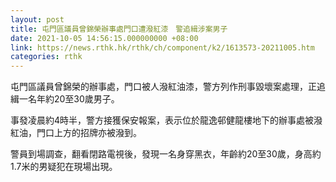 ```yaml
---
layout: post
title: 屯門區議員曾錦榮辦事處門口遭潑紅漆　警追緝涉案男子
date: 2021-10-05 14:56:15.000000000 +08:00
link: https://news.rthk.hk/rthk/ch/component/k2/1613573-20211005.htm
categories: rthk
---
```


屯門區議員曾錦榮的辦事處，門口被人潑紅油漆，警方列作刑事毀壞案處理，正追緝一名年約20至30歲男子。

事發凌晨約4時半，警方接獲保安報案，表示位於龍逸邨健龍樓地下的辦事處被潑紅油，門口上方的招牌亦被潑到。

警員到場調查，翻看閉路電視後，發現一名身穿黑衣，年齡約20至30歲，身高約1.7米的男疑犯在現場出現。
